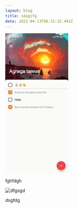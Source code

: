 ```yaml
---
layout: blog
title: sdagsfg
date: 2022-04-13T08:31:32.491Z
---
```

![sdfsd](/content/blog/p2.jpg "sadfsad")

fghfdgh

![dfgsgd](/p1.jpg "dfgdfsg")

dsgfdg